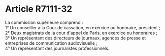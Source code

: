 # Article R7111-32

  
La commission supérieure comprend :   
1° Un conseiller à la Cour de cassation, en exercice ou honoraire, président ;   
2° Deux magistrats de la cour d'appel de Paris, en exercice ou honoraires ;   
3° Un représentant des directeurs de journaux, agences de presse et entreprises de communication audiovisuelle ;   
4° Un représentant des journalistes professionnels.